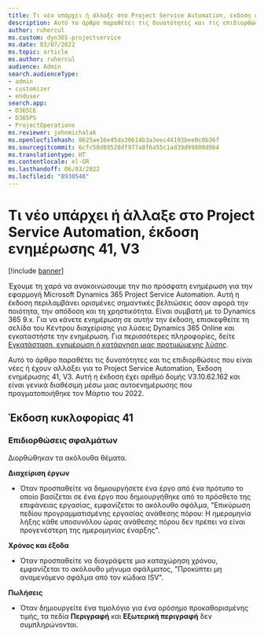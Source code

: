 ```yaml
---
title: Τι νέο υπάρχει ή άλλαξε στο Project Service Automation, έκδοση ενημέρωσης 41, V3
description: Αυτό το άρθρο παραθέτει τις δυνατότητες και τις επιδιορθώσεις που είναι διαθέσιμες στο Microsoft Dynamics 365 Project Service Automation, Έκδοση ενημέρωσης 41, V3.
author: ruhercul
ms.custom: dyn365-projectservice
ms.date: 03/07/2022
ms.topic: article
ms.author: ruhercul
audience: Admin
search.audienceType:
- admin
- customizer
- enduser
search.app:
- D365CE
- D365PS
- ProjectOperations
ms.reviewer: johnmichalak
ms.openlocfilehash: 8625ae16e45da30614b3a3eec44193bee0c0b36f
ms.sourcegitcommit: 6cfc50d89528df977a8f6a55c1ad39d99800d9b4
ms.translationtype: HT
ms.contentlocale: el-GR
ms.lasthandoff: 06/03/2022
ms.locfileid: "8930548"
---
```

# <a name="whats-new-or-changed-in-project-service-automation-update-release-41-v3"></a>Τι νέο υπάρχει ή άλλαξε στο Project Service Automation, έκδοση ενημέρωσης 41, V3

[!include [banner](../includes/psa-now-project-operations.md)]

Έχουμε τη χαρά να ανακοινώσουμε την πιο πρόσφατη ενημέρωση για την εφαρμογή Microsoft Dynamics 365 Project Service Automation. Αυτή η έκδοση περιλαμβάνει ορισμένες σημαντικές βελτιώσεις όσον αφορά την ποιότητα, την απόδοση και τη χρηστικότητα. Είναι συμβατή με το Dynamics 365 9.x. Για να κάνετε ενημέρωση σε αυτήν την έκδοση, επισκεφθείτε τη σελίδα του Κέντρου διαχείρισης για λύσεις Dynamics 365 Online και εγκαταστήστε την ενημέρωση. Για περισσότερες πληροφορίες, δείτε [Εγκατάσταση, ενημέρωση ή κατάργηση μιας προτιμώμενης λύσης](/power-platform/admin/install-remove-preferred-solution).

Αυτό το άρθρο παραθέτει τις δυνατότητες και τις επιδιορθώσεις που είναι νέες ή έχουν αλλάξει για το Project Service Automation, Έκδοση ενημέρωσης 41, V3. Αυτή η έκδοση έχει αριθμό δομής V3.10.62.162 και είναι γενικά διαθέσιμη μέσω μιας αυτοενημέρωσης που πραγματοποιήθηκε τον Μάρτιο του 2022.

## <a name="update-release-41"></a>Έκδοση κυκλοφορίας 41

### <a name="bug-fixes"></a>Επιδιορθώσεις σφαλμάτων

Διορθώθηκαν τα ακόλουθα θέματα.

**Διαχείριση έργων**
- Όταν προσπαθείτε να δημιουργήσετε ένα έργο από ένα πρότυπο το οποίο βασίζεται σε ένα έργο που δημιουργήθηκε από το πρόσθετο της επιφάνειας εργασίας, εμφανίζεται το ακόλουθο σφάλμα, "Επικύρωση πεδίου προγραμματισμένης εργασίας ανάθεσης πόρου: Η ημερομηνία λήξης κάθε υποσυνόλου ώρας ανάθεσης πόρου δεν πρέπει να είναι προγενέστερη της ημερομηνίας έναρξης".

**Χρόνος και έξοδα**
- Όταν προσπαθείτε να διαγράψετε μια καταχώρηση χρόνου, εμφανίζεται το ακόλουθο μήνυμα σφάλματος, "Προκύπτει μη αναμενόμενο σφάλμα από τον κώδικα ISV".

**Πωλήσεις**
- Όταν δημιουργείτε ένα τιμολόγιο για ένα ορόσημο προκαθορισμένης τιμής, τα πεδία **Περιγραφή** και **Εξωτερική περιγραφή** δεν συμπληρώνονται. 
